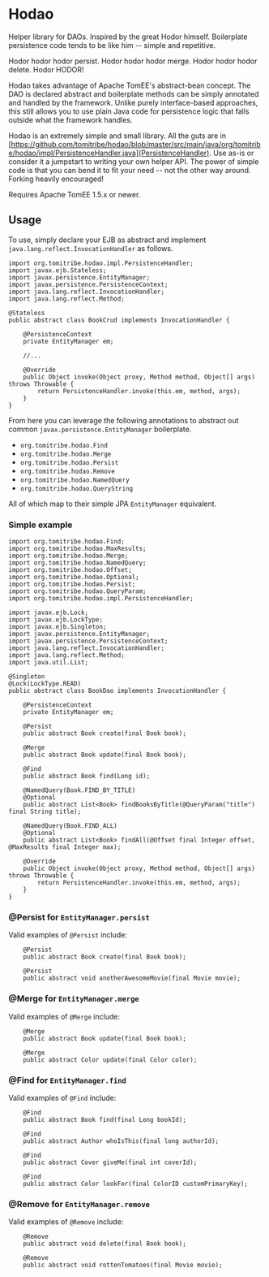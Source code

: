 # Hodao

Helper library for DAOs.  Inspired by the great Hodor himself.  Boilerplate persistence code tends to be like him -- simple and repetitive.

Hodor hodor hodor persist. Hodor hodor hodor merge.  Hodor hodor hodor delete.  Hodor HODOR!

Hodao takes advantage of Apache TomEE's abstract-bean concept.  The DAO is declared abstract and boilerplate methods can be simply annotated and handled by the framework.  Unlike purely interface-based approaches, this still allows you to use plain Java code for persistence logic that falls outside what the framework handles.

Hodao is an extremely simple and small library.  All the guts are in [https://github.com/tomitribe/hodao/blob/master/src/main/java/org/tomitribe/hodao/impl/PersistenceHandler.java](PersistenceHandler).  Use as-is or consider it a jumpstart to writing your own helper API.  The power of simple code is that you can bend it to fit your need -- not the other way around.  Forking heavily encouraged!

Requires Apache TomEE 1.5.x or newer.

## Usage

To use, simply declare your EJB as abstract and implement `java.lang.reflect.InvocationHandler` as follows.

````
import org.tomitribe.hodao.impl.PersistenceHandler;
import javax.ejb.Stateless;
import javax.persistence.EntityManager;
import javax.persistence.PersistenceContext;
import java.lang.reflect.InvocationHandler;
import java.lang.reflect.Method;

@Stateless
public abstract class BookCrud implements InvocationHandler {

    @PersistenceContext
    private EntityManager em;

    //...

    @Override
    public Object invoke(Object proxy, Method method, Object[] args) throws Throwable {
        return PersistenceHandler.invoke(this.em, method, args);
    }
}
````

From here you can leverage the following annotations to abstract out common `javax.persistence.EntityManager` boilerplate.

- `org.tomitribe.hodao.Find`
- `org.tomitribe.hodao.Merge`
- `org.tomitribe.hodao.Persist`
- `org.tomitribe.hodao.Remove`
- `org.tomitribe.hodao.NamedQuery`
- `org.tomitribe.hodao.QueryString`

All of which map to their simple JPA `EntityManager` equivalent.

### Simple example

````
import org.tomitribe.hodao.Find;
import org.tomitribe.hodao.MaxResults;
import org.tomitribe.hodao.Merge;
import org.tomitribe.hodao.NamedQuery;
import org.tomitribe.hodao.Offset;
import org.tomitribe.hodao.Optional;
import org.tomitribe.hodao.Persist;
import org.tomitribe.hodao.QueryParam;
import org.tomitribe.hodao.impl.PersistenceHandler;

import javax.ejb.Lock;
import javax.ejb.LockType;
import javax.ejb.Singleton;
import javax.persistence.EntityManager;
import javax.persistence.PersistenceContext;
import java.lang.reflect.InvocationHandler;
import java.lang.reflect.Method;
import java.util.List;

@Singleton
@Lock(LockType.READ)
public abstract class BookDao implements InvocationHandler {

    @PersistenceContext
    private EntityManager em;

    @Persist
    public abstract Book create(final Book book);

    @Merge
    public abstract Book update(final Book book);

    @Find
    public abstract Book find(Long id);

    @NamedQuery(Book.FIND_BY_TITLE)
    @Optional
    public abstract List<Book> findBooksByTitle(@QueryParam("title") final String title);

    @NamedQuery(Book.FIND_ALL)
    @Optional
    public abstract List<Book> findAll(@Offset final Integer offset, @MaxResults final Integer max);

    @Override
    public Object invoke(Object proxy, Method method, Object[] args) throws Throwable {
        return PersistenceHandler.invoke(this.em, method, args);
    }
}
````

### @Persist for `EntityManager.persist`

Valid examples of `@Persist` include:

````
    @Persist
    public abstract Book create(final Book book);

    @Persist
    public abstract void anotherAwesomeMovie(final Movie movie);
````


### @Merge for `EntityManager.merge`

Valid examples of `@Merge` include:

````
    @Merge
    public abstract Book update(final Book book);

    @Merge
    public abstract Color update(final Color color);
````

### @Find for `EntityManager.find`

Valid examples of `@Find` include:

````
    @Find
    public abstract Book find(final Long bookId);

    @Find
    public abstract Author whoIsThis(final long authorId);

    @Find
    public abstract Cover giveMe(final int coverId);

    @Find
    public abstract Color lookFor(final ColorID customPrimaryKey);
````

### @Remove for `EntityManager.remove`

Valid examples of `@Remove` include:

````
    @Remove
    public abstract void delete(final Book book);

    @Remove
    public abstract void rottenTomatoes(final Movie movie);
````

